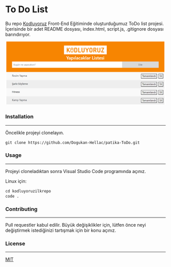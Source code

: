 # To Do List

Bu repo [Kodluyoruz](https://www.kodluyoruz.org/) Front-End Eğitiminde oluşturduğumuz ToDo list projesi. İçerisinde bir adet README dosyası, index.html, script.js, .gitignore dosyası barındırıyor.

![Görsel Yüklenemedi!](todoList.png)

### Installation
---
Öncelikle projeyi clonelayın.

```
git clone https://github.com/Dogukan-Hellac/patika-ToDo.git
```
### Usage
---
Projeyi cloneladıktan sonra Visual Studio Code programında açınız.

Linux için:
```
cd kodluyoruzilkrepo
code .
```
### Contributing
---
Pull requestler kabul edilir. Büyük değişiklikler için, lütfen önce neyi değiştirmek istediğinizi tartışmak için bir konu açınız.
### License
---
[MIT](https://choosealicense.com/licenses/mit/)